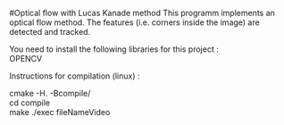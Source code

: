 #Optical flow with Lucas Kanade method
This programm implements an optical flow method. The features (i.e. corners inside the image) are detected and tracked. <br>


You need to install the following libraries for this project : <br>
OPENCV <br>


Instructions for compilation (linux) : <br>

cmake -H. -Bcompile/ <br>
cd compile <br>
make 
./exec fileNameVideo

